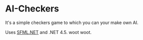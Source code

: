 AI-Checkers
===========

It's a simple checkers game to which you can your make own AI.

Uses [SFML.NET](http://www.sfml-dev.org/download/sfml.net/) and .NET 4.5. woot woot.
